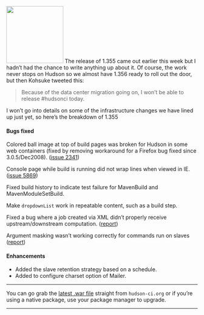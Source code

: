 <img src="http://agentdero.cachefly.net/continuousblog/hudson_street.jpg" width="150" /> The release of 1.355 came out earlier this week but I hadn’t had the chance to write anything up about it. Of course, the work never stops on Hudson so we almost have 1.356 ready to roll out the door, but then Kohsuke tweeted this:

> Because of the data center migration going on, I won’t be able to release \#hudsonci today.

I won’t go into details on some of the infrastructure changes we have lined up just yet, so here’s the breakdown of 1.355

#### Bugs fixed

Colored ball image at top of build pages was broken for Hudson in some web containers (fixed by removing workaround for a Firefox bug fixed since 3.0.5/Dec2008). ([issue 2341](http://issues.hudson-ci.org/browse/HUDSON-2341))

Console page while build is running did not wrap lines when viewed in IE. ([issue 5869](http://issues.hudson-ci.org/browse/HUDSON-5869))

Fixed build history to indicate test failure for MavenBuild and MavenModuleSetBuild.

Make `dropdownList` work in repeatable content, such as a build step.

Fixed a bug where a job created via XML didn’t properly receive upstream/downstream computation. ([report](http://n4.nabble.com/Hudson-API-td1747758.html#a1747758))

Argument masking wasn’t working correctly for commands run on slaves ([report](http://n4.nabble.com/Password-masking-when-running-commands-on-a-slave-tp1753033p1753033.html))

#### Enhancements

- Added the slave retention strategy based on a schedule.
- Added to configure charset option of Mailer.

---

You can go grab the [latest .war file](http://hudson-ci.org/latest/hudson.war) straight from `hudson-ci.org` or if you’re using a native package, use your package manager to upgrade.

---
